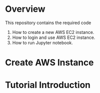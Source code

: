# Overview

This repository contains the required code

1. How to create a new AWS EC2 instance.
2. How to login and use AWS EC2 instance.  
3. How to run Jupyter notebook.

# Create AWS Instance

# Tutorial Introduction 

